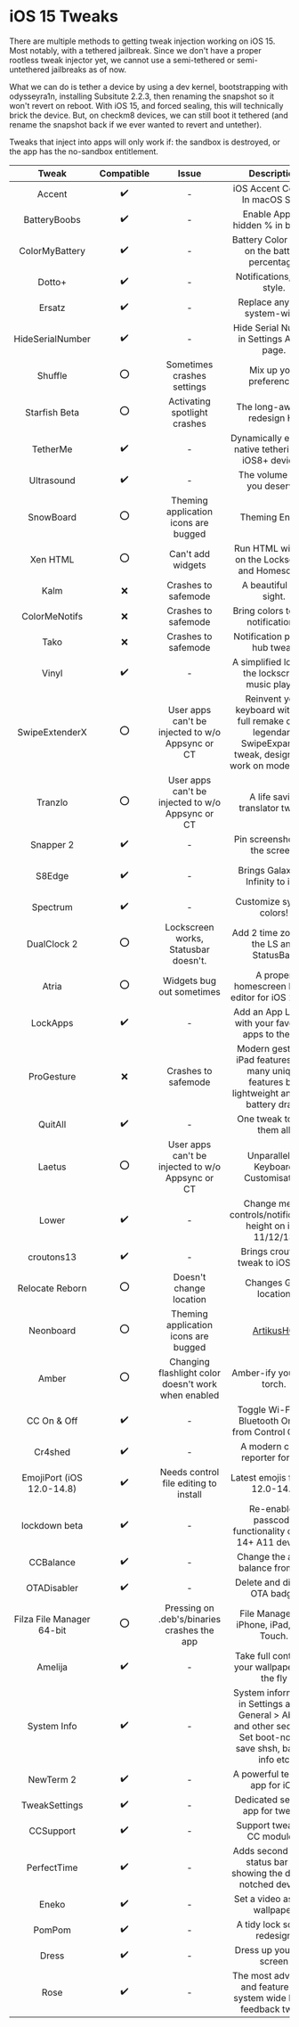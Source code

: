 # iOS 15 Tweaks

There are multiple methods to getting tweak injection working on iOS 15. Most notably, with a tethered jailbreak. Since we don't have a proper rootless tweak injector yet, we cannot use a semi-tethered or semi-untethered jailbreaks as of now.

What we can do is tether a device by using a dev kernel, bootstrapping with odysseyra1n, installing Subsitute 2.2.3, then renaming the snapshot so it won't revert on reboot. With iOS 15, and forced sealing, this will technically brick the device. But, on checkm8 devices, we can still boot it tethered (and rename the snapshot back if we ever wanted to revert and untether).

Tweaks that inject into apps will only work if: the sandbox is destroyed, or the app has the no-sandbox entitlement.

|      Tweak   	| Compatible | Issue | Description | Repo |
|:-------------:|:--:|:--:|:--:|:--:|
|    Accent             | ✔️ |  -  | iOS Accent Colours In macOS Style | [BigBoss](http://apt.thebigboss.org/repofiles/cydia)
|BatteryBoobs           | ✔️ |  -  | Enable Apple's hidden % in battery | [Download Deb](https://cdn.discordapp.com/attachments/730448303837151233/754524945983209603/BatteryBoobs.deb)
|ColorMyBattery     	| ✔️ |  -  | Battery Color based on the battery percentage. | [Packix](https://repo.packix.com/) |
|  Dotto+           	| ✔️ |  -  | Notifications, your style. | [Dynastic](https://repo.dynastic.co/)|
|  Ersatz           	| ✔️ |  -  | Replace any text, system-wide! | [Skitty](https://skitty.xyz/repo)|
| HideSerialNumber      | ✔️ |  -  | Hide Serial Number in Settings About page. | [ichitaso](https://ichitaso.com/apt)|
|  Shuffle           	| ⭕ | Sometimes crashes settings | Mix up your preferences | [CreatureCoding](https://creaturecoding.com/repo)|
|  Starfish Beta       	| ⭕ |  Activating spotlight crashes  | The long-awaited redesign HS | [Dynastic](https://repo.dynastic.co/)|
|  TetherMe           	| ✔️ |  -  | Dynamically enables native tethering for iOS8+ devices. | [BigBoss](http://apt.thebigboss.org/repofiles/cydia)|
|  Ultrasound           | ✔️ |  -  | The volume HUD you deserve.| [Dynastic](https://repo.dynastic.co/)|
|  SnowBoard           	| ⭕ | Theming application icons are bugged | Theming Engine | [SparkDev](https://sparkdev.me/)|
|  Xen HTML           	| ⭕ | Can't add widgets | Run HTML widgets on the Lockscreen and Homescreen | [Matchstic](https://xenpublic.incendo.ws/)|
|  Kalm             	| ❌ | Crashes to safemode | A beautiful first sight. | [Chariz](https://repo.chariz.com/)|
| ColorMeNotifs        	| ❌ | Crashes to safemode | Bring colors to your notifications! | [Packix](https://repo.packix.com/) |
|  Tako             	| ❌ | Crashes to safemode | Notification priority hub tweak | [Xyaman Repo](https://repo.xyaman.xyz/)|
|  Vinyl            	| ✔️ |  -  | A simplified look for the lockscreen music player! | [BigBoss](http://apt.thebigboss.org/repofiles/cydia)|
|  SwipeExtenderX      	| ⭕ | User apps can't be injected to w/o Appsync or CT | Reinvent your keyboard with this full remake of the legendary SwipeExpander tweak, designed to work on modern iOS! | [Chariz](https://repo.chariz.com/)|
|  Tranzlo           	| ⭕ | User apps can't be injected to w/o Appsync or CT | A life savior translator tweak. | [MiRO92](https://miro92.com/repo)|
|  Snapper 2           	| ✔️ |  -  | Pin screenshots on the screen. | [Havoc](https://havoc.app/)|
|  S8Edge           	| ✔️ |  -  | Brings Galaxy S8 Infinity to iOS | [Bruno Andrade's Repo](https://brunonfl.github.io/)|
|  Spectrum           	| ✔️ |  -  | Customize system colors! | [Skitty](https://skitty.xyz/repo)|
|  DualClock 2         	| ⭕ | Lockscreen works, Statusbar doesn't. | Add 2 time zones to the LS and StatusBar. | [Ginsu](https://repo.ginsu.dev/)|
|  Atria            	| ⭕ | Widgets bug out sometimes | A proper homescreen layout editor for iOS 13-15 | [Chariz](https://repo.chariz.com/)|
|  LockApps           	| ✔️ |  -  | Add an App Library with your favourite apps to the LS. | [Ginsu](https://repo.ginsu.dev/)|
|  ProGesture          	| ❌ | Crashes to safemode | Modern gestures, iPad features, and many unique features but lightweight and less battery drain. | [Packix](https://repo.packix.com/) |
|  QuitAll           	| ✔️ |  -  | One tweak to quit them all | [Chariz](https://repo.chariz.com/)|
|  Laetus           	| ⭕ | User apps can't be injected to w/o Appsync or CT | Unparalleled Keyboard Customisation | [SparkDev](https://sparkdev.me/)|
|  Lower            	| ✔️ |  -  | Change media controls/notifications height on iOS 11/12/13 | [Packix](https://repo.packix.com/)|
|  croutons13          	| ✔️ |  -  | Brings croutons tweak to iOS 13+ | [Ren](http://repo.lauren.sh/)|
|  Relocate Reborn     	| ⭕ | Doesn't change location | Changes GPS location | none
|  Neonboard           	| ⭕ | Theming application icons are bugged | [ArtikusHG](https://artikushg.github.io/)|
|  Amber            	| ⭕ | Changing flashlight color doesn't work when enabled | Amber-ify your LED torch. | [PoomSmart](https://poomsmart.github.io/repo)|
|  CC On & Off         	| ✔️ |  -  | Toggle Wi-Fi and Bluetooth On/Off from Control Center | [PoomSmart](https://poomsmart.github.io/repo)|
|  Cr4shed          	| ✔️ |  -  | A modern crash reporter for iOS | [Havoc](https://havoc.app/)|
|EmojiPort (iOS 12.0-14.8)| ✔️ |  Needs control file editing to install  | Latest emojis for iOS 12.0-14.8 | [PoomSmart](https://poomsmart.github.io/repo)|
|  lockdown beta       	| ✔️ |  -  | Re-enables passcode functionality on iOS 14+ A11 devices. | [krit's repo](https://repo.krit.me//)|
|  CCBalance          	| ✔️ |  -  | Change the audio balance from CC | [KingPuffdaddi](https://kingpuffdaddi.github.io/)|
|  OTADisabler         	| ✔️ |  -  | Delete and disable OTA badge | [ichitaso](https://ichitaso.com/apt)|
|Filza File Manager 64-bit| ⭕ | Pressing on .deb's/binaries crashes the app | File Manager for iPhone, iPad, iPod Touch. | [TIGI Software](https://tigisoftware.com/cydia)|
|  Amelija          	| ✔️ |  -  | Take full control of your wallpapers on the fly | [Twickd](https://repo.twickd.com/)|
|  System Info         	| ✔️ |  -  | System information in Settings app > General > About, and other sections. Set boot-nonce, save shsh, battery info etc | [ARX8x](https://apt.arx8x.net/)|
|  NewTerm 2          	| ✔️ |  -  | A powerful terminal app for iOS | [Chariz](https://havoc.app/)|
|  TweakSettings      	| ✔️ |  -  | Dedicated settings app for tweaks | [CreatureCoding](https://creaturecoding.com/repo)|
|  CCSupport          	| ✔️ |  -  | Support tweak for CC modules! | [opa224](https://opa334.github.io/)|
|  PerfectTime         	| ✔️ |  -  | Adds second line in status bar for showing the date on notched devices | [Johnzaro's](https://johnzaro.github.io/cydia/)|
|  Eneko            	| ✔️ |  -  | Set a video as your wallpaper | [Taurige Github](https://github.com/Traurige/Eneko)|
|  PomPom           	| ✔️ |  -  | A tidy lock screen redesign | none
|  Dress            	| ✔️ |  -  | Dress up your lock screen | [Taurige Github](https://github.com/Traurige/Dress)|
|  Rose             	| ✔️ |  -  | The most advanced and feature rich system wide haptic feedback tweak | [Taurige Github](https://github.com/Traurige/Rose)|
